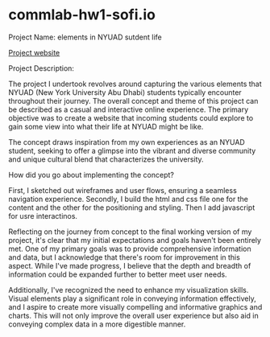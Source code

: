 # commlab-hw1-sofi.io


Project Name: elements in NYUAD sutdent life


[Project website](https://sophie-l-l.github.io/nyuadLife/)


Project Description: 


The project I undertook revolves around capturing the various elements that NYUAD (New York University Abu Dhabi) students typically encounter throughout their journey. The overall concept and theme of this project can be described as a casual and interactive online experience. The primary objective was to create a website that incoming students could explore to gain some view into what their life at NYUAD might be like.

The concept draws inspiration from my own experiences as an NYUAD student, seeking to offer a glimpse into the vibrant and diverse community and unique cultural blend that characterizes the university.

How did you go about implementing the concept?


First, I sketched out wireframes and user flows, ensuring a seamless navigation experience.
Secondly, I build the html and css file one for the content and the other for the positioning and styling. Then I add javascript for usre interactinos.


Reflecting on the journey from concept to the final working version of my project, it's clear that my initial expectations and goals haven't been entirely met. One of my primary goals was to provide comprehensive information and data, but I acknowledge that there's room for improvement in this aspect. While I've made progress, I believe that the depth and breadth of information could be expanded further to better meet user needs.

Additionally, I've recognized the need to enhance my visualization skills. Visual elements play a significant role in conveying information effectively, and I aspire to create more visually compelling and informative graphics and charts. This will not only improve the overall user experience but also aid in conveying complex data in a more digestible manner.
